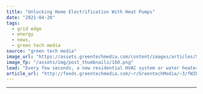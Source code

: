 ```yaml
---
title: "Unlocking Home Electrification With Heat Pumps"
date: "2021-04-20"
tags: 
  - grid edge
  - energy
  - news,
  - green tech media
source: "green tech media"
image_url: "https://assets.greentechmedia.com/content/images/articles/Screen_Shot_2021-04-20_at_6.26.06_AM.png"
image_fp: "/assets/img/post_thumbnails/160.png"
lead: "Every few seconds, a new residential HVAC system or water heater is installed around America. Most of them are designed to burn oil and gas -- locking in 15-20 more years of carbon pollution. So how do we electrify 100% of that new equipment rapidly? ..."
article_url: "http://feeds.greentechmedia.com/~r/GreentechMedia/~3/fWIRTnDKGQo/unlocking-home-electrification-with-heat-pumps"
---
```


---
